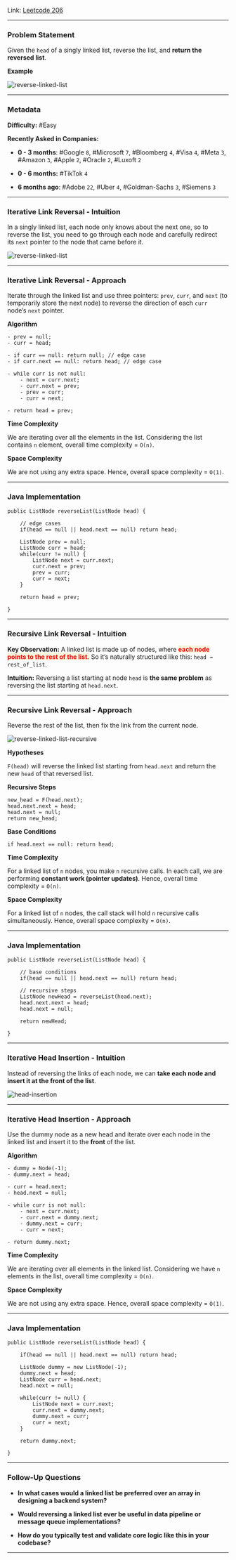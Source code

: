 
Link: [Leetcode 206](https://leetcode.com/problems/reverse-linked-list/description/)

---
### Problem Statement

Given the `head` of a singly linked list, reverse the list, and **return the reversed list**.

**Example**

![reverse-linked-list](https://assets.leetcode.com/uploads/2021/02/19/rev1ex1.jpg)

---
### Metadata

**Difficulty:** #Easy 

**Recently Asked in Companies:**

- **0 - 3 months**: #Google `8`, #Microsoft `7`, #Bloomberg `4`, #Visa `4`, #Meta `3`, #Amazon `3`, #Apple `2`, #Oracle `2`, #Luxoft `2`

- **0 - 6 months:** #TikTok `4`

- **6 months ago**: #Adobe `22`, #Uber `4`, #Goldman-Sachs `3`, #Siemens `3`

---
### Iterative Link Reversal - Intuition

In a singly linked list, each node only knows about the next one, so to reverse the list, you need to go through each node and carefully redirect its `next` pointer to the node that came before it.

![reverse-linked-list](reverse-linked-list.png)

---
### Iterative Link Reversal - Approach

Iterate through the linked list and use three pointers: `prev`, `curr`, and `next` (to temporarily store the next node) to reverse the direction of each `curr` node’s `next` pointer.

**Algorithm**

```
- prev = null;
- curr = head;

- if curr == null: return null; // edge case
- if curr.next == null: return head; // edge case

- while curr is not null:
	- next = curr.next;
	- curr.next = prev;
	- prev = curr;
	- curr = next;

- return head = prev;
```

**Time Complexity**

We are iterating over all the elements in the list. Considering the list contains `n` element, overall time complexity = `O(n)`. 

**Space Complexity**

We are not using any extra space. Hence, overall space complexity = `O(1)`.

---
### Java Implementation

```
public ListNode reverseList(ListNode head) {

	// edge cases
	if(head == null || head.next == null) return head;

	ListNode prev = null;
	ListNode curr = head;
	while(curr != null) {
		ListNode next = curr.next;
		curr.next = prev;
		prev = curr;
		curr = next;
	}

	return head = prev;

}
```

---
### Recursive Link Reversal - Intuition

**Key Observation:** A linked list is made up of nodes, where <span style="color:red;font-weight:bold;background:beige">each node points to the rest of the list.</span> So it’s naturally structured like this: `head → rest_of_list`.

**Intuition:** Reversing a list starting at node `head` is **the same problem** as reversing the list starting at `head.next`.

---
### Recursive Link Reversal - Approach

Reverse the rest of the list, then fix the link from the current node.

![reverse-linked-list-recursive](reverse-linked-list-recursive.png)

**Hypotheses**

`F(head)` will reverse the linked list starting from `head.next` and return the new `head` of that reversed list.

**Recursive Steps**

```
new_head = F(head.next);
head.next.next = head;
head.next = null;
return new_head;
```

**Base Conditions**

```
if head.next == null: return head;
```

**Time Complexity**

For a linked list of `n` nodes, you make `n` recursive calls. In each call, we are performing **constant work (pointer updates)**. Hence, overall time complexity = `O(n)`.

**Space Complexity**

For a linked list of `n` nodes, the call stack will hold `n` recursive calls simultaneously. Hence, overall space complexity = `O(n)`.

---
### Java Implementation

```
public ListNode reverseList(ListNode head) {

	// base conditions
	if(head == null || head.next == null) return head;

	// recursive steps
	ListNode newHead = reverseList(head.next);
	head.next.next = head;
	head.next = null;

	return newHead;

}
```

---
### Iterative Head Insertion - Intuition

Instead of reversing the links of each node, we can **take each node and insert it at the front of the list**.

![head-insertion](reverse-linked-list-intuitive.png)

---
### Iterative Head Insertion - Approach

Use the dummy node as a new head and iterate over each node in the linked list and insert it to the **front** of the list. 

**Algorithm**

```
- dummy = Node(-1);
- dummy.next = head;

- curr = head.next;
- head.next = null;

- while curr is not null:
	- next = curr.next;
	- curr.next = dummy.next;
	- dummy.next = curr;
	- curr = next;

- return dummy.next;
```

**Time Complexity**

We are iterating over all elements in the linked list. Considering we have `n` elements in the list, overall time complexity = `O(n)`.

**Space Complexity**

We are not using any extra space. Hence, overall space complexity = `O(1)`.

---
### Java Implementation

```
public ListNode reverseList(ListNode head) {

	if(head == null || head.next == null) return head;

	ListNode dummy = new ListNode(-1);
	dummy.next = head;
	ListNode curr = head.next;
	head.next = null;

	while(curr != null) {
		ListNode next = curr.next;
		curr.next = dummy.next;
		dummy.next = curr;
		curr = next;
	}

	return dummy.next;

}
```

---
### Follow-Up Questions

- **In what cases would a linked list be preferred over an array in designing a backend system?**

- **Would reversing a linked list ever be useful in data pipeline or message queue implementations?**

- **How do you typically test and validate core logic like this in your codebase?**

---

